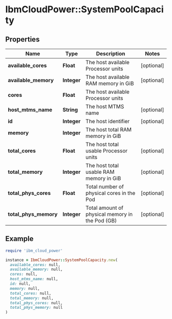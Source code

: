 # IbmCloudPower::SystemPoolCapacity

## Properties

| Name | Type | Description | Notes |
| ---- | ---- | ----------- | ----- |
| **available_cores** | **Float** | The host available Processor units | [optional] |
| **available_memory** | **Integer** | The host available RAM memory in GiB | [optional] |
| **cores** | **Float** | The host available Processor units |  |
| **host_mtms_name** | **String** | The host MTMS name | [optional] |
| **id** | **Integer** | The host identifier | [optional] |
| **memory** | **Integer** | The host total RAM memory in GiB |  |
| **total_cores** | **Float** | The host total usable Processor units | [optional] |
| **total_memory** | **Integer** | The host total usable RAM memory in GiB | [optional] |
| **total_phys_cores** | **Float** | Total number of physical cores in the Pod | [optional] |
| **total_phys_memory** | **Integer** | Total amount of physical memory in the Pod (GB) | [optional] |

## Example

```ruby
require 'ibm_cloud_power'

instance = IbmCloudPower::SystemPoolCapacity.new(
  available_cores: null,
  available_memory: null,
  cores: null,
  host_mtms_name: null,
  id: null,
  memory: null,
  total_cores: null,
  total_memory: null,
  total_phys_cores: null,
  total_phys_memory: null
)
```

